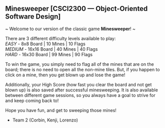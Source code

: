 ## Minesweeper [CSCI2300 — Object-Oriented Software Design]

~ Welcome to our version of the classic game **Minesweeper**! ~

There are 3 different difficulty levels available to play:
<br/>*EASY* - 8x8 Board | 10 Mines | 10 Flags
<br/>*MEDIUM* - 16x16 Board | 40 Mines | 40 Flags
<br/>*HARD* - 16x30 Board | 99 Mines | 90 Flags

To win the game, you simply need to flag all of the mines that are 
on the board; there is no need to open all the non-mine tiles. But, 
if you happen to click on a mine, then you get blown up and lose the 
game!

Additionally, your High Score (how fast you clear the board and not 
get blown up) is also saved after successful minesweeping. It is also 
available between different game sessions, so you always have a goal 
to strive for and keep coming back to!

Hope you have fun, and get to sweeping those mines!

- Team 2 (Corbin, Kenji, Lorenzo)
